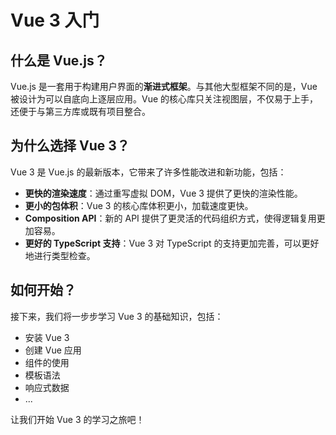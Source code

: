 # Vue 3 入门

## 什么是 Vue.js？

Vue.js 是一套用于构建用户界面的**渐进式框架**。与其他大型框架不同的是，Vue 被设计为可以自底向上逐层应用。Vue 的核心库只关注视图层，不仅易于上手，还便于与第三方库或既有项目整合。

## 为什么选择 Vue 3？

Vue 3 是 Vue.js 的最新版本，它带来了许多性能改进和新功能，包括：

- **更快的渲染速度**：通过重写虚拟 DOM，Vue 3 提供了更快的渲染性能。
- **更小的包体积**：Vue 3 的核心库体积更小，加载速度更快。
- **Composition API**：新的 API 提供了更灵活的代码组织方式，使得逻辑复用更加容易。
- **更好的 TypeScript 支持**：Vue 3 对 TypeScript 的支持更加完善，可以更好地进行类型检查。

## 如何开始？

接下来，我们将一步步学习 Vue 3 的基础知识，包括：

- 安装 Vue 3
- 创建 Vue 应用
- 组件的使用
- 模板语法
- 响应式数据
- ...

让我们开始 Vue 3 的学习之旅吧！

